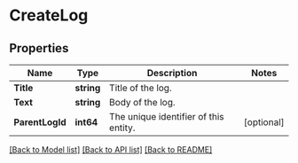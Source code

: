 # CreateLog

## Properties

Name | Type | Description | Notes
------------ | ------------- | ------------- | -------------
**Title** | **string** | Title of the log. | 
**Text** | **string** | Body of the log. | 
**ParentLogId** | **int64** | The unique identifier of this entity. | [optional] 

[[Back to Model list]](../README.md#documentation-for-models) [[Back to API list]](../README.md#documentation-for-api-endpoints) [[Back to README]](../README.md)


